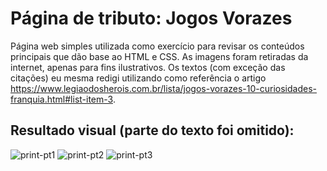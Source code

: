 # Página de tributo: Jogos Vorazes
Página web simples utilizada como exercício para revisar os conteúdos principais que dão base ao HTML e CSS. As imagens foram retiradas da internet, apenas para fins ilustrativos. Os textos (com exceção das citações) eu mesma redigi utilizando como referência o artigo https://www.legiaodosherois.com.br/lista/jogos-vorazes-10-curiosidades-franquia.html#list-item-3.

## Resultado visual (parte do texto foi omitido):
![print-pt1](https://github.com/user-attachments/assets/f7837b38-1624-4e5f-89dc-30a692863357)
![print-pt2](https://github.com/user-attachments/assets/19310e92-1830-45eb-8ab0-bf94a769e911)
![print-pt3](https://github.com/user-attachments/assets/9d28b807-92ed-4fb1-9497-559f870d60c8)

